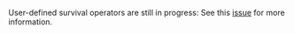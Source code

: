 User-defined survival operators are still in progress: See this [issue](https://github.com/andresliszt/moo-rs/issues/213) for more information.
